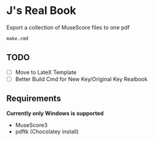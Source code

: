 # J's Real Book

Export a collection of MuseScore files to one pdf

```cmd
make.cmd
```

## TODO
- [ ] Move to LateX Template
- [ ] Better Build Cmd for New Key/Original Key Realbook

## Requirements
**Currently only Windows is supported**

* MuseScore3
* pdftk (Chocolatey install)
